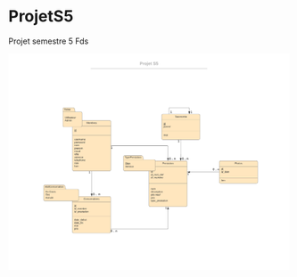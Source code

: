 # ProjetS5
Projet semestre 5 Fds

<p align="center">
  <img src="https://github.com/Romimap/ProjetS5/blob/master/projet%20s5.png">
</p>
